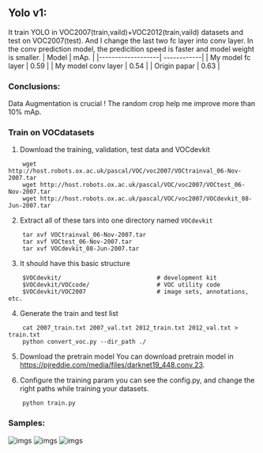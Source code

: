 ﻿## Yolo v1: 
It train YOLO in VOC2007(train,vaild)+VOC2012(train,vaild) datasets and test on VOC2007(test).
And I  change the last two fc layer into conv layer. In the conv prediction model, the predicition speed
is faster and model weight is smaller.
| Model             | mAp.        |
|-------------------| ------------|
| My model fc layer   | 0.59      |
| My model conv layer | 0.54      |
| Origin papar        | 0.63      |

### Conclusions:
Data Augmentation is crucial ! The random crop help me improve more than 10% mAp.

### Train on VOCdatasets
1.  Download the training, validation, test data and VOCdevkit
```    
    wget http://host.robots.ox.ac.uk/pascal/VOC/voc2007/VOCtrainval_06-Nov-2007.tar
    wget http://host.robots.ox.ac.uk/pascal/VOC/voc2007/VOCtest_06-Nov-2007.tar
    wget http://host.robots.ox.ac.uk/pascal/VOC/voc2007/VOCdevkit_08-Jun-2007.tar
```    
2.  Extract all of these tars into one directory named  `VOCdevkit`
```    
    tar xvf VOCtrainval_06-Nov-2007.tar
    tar xvf VOCtest_06-Nov-2007.tar
    tar xvf VOCdevkit_08-Jun-2007.tar
```    
3.  It should have this basic structure
```    
    $VOCdevkit/                           # development kit
    $VOCdevkit/VOCcode/                   # VOC utility code
    $VOCdevkit/VOC2007                    # image sets, annotations, etc.
```    
4.  Generate the train and test list
```
    cat 2007_train.txt 2007_val.txt 2012_train.txt 2012_val.txt > train.txt
    python convert_voc.py --dir_path ./
```

5.  Download the pretrain model
    You can download pretrain model in https://pjreddie.com/media/files/darknet19_448.conv.23.
	
6.  Configure the training param 
    you can see the config.py, and change the right paths while training your datasets.
```
    python train.py
```
### Samples:
![imgs](https://github.com/Tshzzz/pytorch_yolov1/raw/master/samples/dog.jpg)
![imgs](https://github.com/Tshzzz/pytorch_yolov1/raw/master/samples/person.jpg)
![imgs](https://github.com/Tshzzz/pytorch_yolov1/raw/master/samples/person.jpg)

